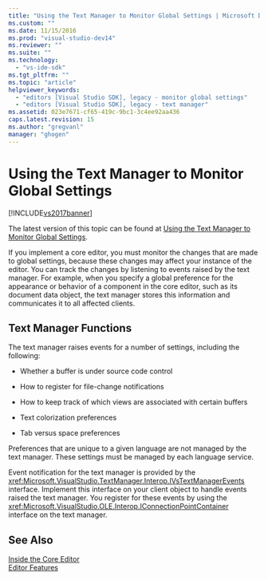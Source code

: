 ```yaml
---
title: "Using the Text Manager to Monitor Global Settings | Microsoft Docs"
ms.custom: ""
ms.date: 11/15/2016
ms.prod: "visual-studio-dev14"
ms.reviewer: ""
ms.suite: ""
ms.technology: 
  - "vs-ide-sdk"
ms.tgt_pltfrm: ""
ms.topic: "article"
helpviewer_keywords: 
  - "editors [Visual Studio SDK], legacy - monitor global settings"
  - "editors [Visual Studio SDK], legacy - text manager"
ms.assetid: 023e7671-cf65-419c-9bc1-3c4ee92aa436
caps.latest.revision: 15
ms.author: "gregvanl"
manager: "ghogen"
---
```

# Using the Text Manager to Monitor Global Settings
[!INCLUDE[vs2017banner](../includes/vs2017banner.md)]

The latest version of this topic can be found at [Using the Text Manager to Monitor Global Settings](https://docs.microsoft.com/visualstudio/extensibility/using-the-text-manager-to-monitor-global-settings).  
  
If you implement a core editor, you must monitor the changes that are made to global settings, because these changes may affect your instance of the editor. You can track the changes by listening to events raised by the text manager. For example, when you specify a global preference for the appearance or behavior of a component in the core editor, such as its document data object, the text manager stores this information and communicates it to all affected clients.  
  
## Text Manager Functions  
 The text manager raises events for a number of settings, including the following:  
  
-   Whether a buffer is under source code control  
  
-   How to register for file-change notifications  
  
-   How to keep track of which views are associated with certain buffers  
  
-   Text colorization preferences  
  
-   Tab versus space preferences  
  
 Preferences that are unique to a given language are not managed by the text manager. These settings must be managed by each language service.  
  
 Event notification for the text manager is provided by the <xref:Microsoft.VisualStudio.TextManager.Interop.IVsTextManagerEvents> interface. Implement this interface on your client object to handle events raised the text manager. You register for these events by using the <xref:Microsoft.VisualStudio.OLE.Interop.IConnectionPointContainer> interface on the text manager.  
  
## See Also  
 [Inside the Core Editor](../extensibility/inside-the-core-editor.md)   
 [Editor Features](http://msdn.microsoft.com/en-us/bdac940d-1f14-4019-a01f-fd0bb3dc7198)

